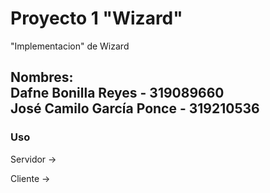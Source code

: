 Proyecto 1 "Wizard"
=========================================

"Implementacion" de Wizard

**Nombres:**  
Dafne Bonilla Reyes - 319089660  
José Camilo García Ponce - 319210536  
-------------------------------------------

### Uso

Servidor ->

Cliente ->
